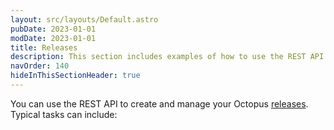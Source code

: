 ```yaml
---
layout: src/layouts/Default.astro
pubDate: 2023-01-01
modDate: 2023-01-01
title: Releases
description: This section includes examples of how to use the REST API to create and manage releases in Octopus.
navOrder: 140
hideInThisSectionHeader: true
---
```

You can use the REST API to create and manage your Octopus [releases](/docs/releases/). Typical tasks can include:
